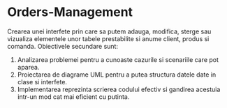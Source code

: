 # Orders-Management

Crearea unei interfete prin care sa putem adauga, modifica, sterge sau vizualiza elementele unor tabele prestabilite si anume client, produs si comanda.
Obiectivele secundare sunt:
1.	Analizarea problemei pentru a cunoaste cazurile si scenariile care pot aparea.
2.	Proiectarea de diagrame UML pentru a putea structura datele date in clase si interfete.
3.	Implementarea reprezinta scrierea codului efectiv si gandirea acestuia intr-un mod cat mai eficient cu putinta.
